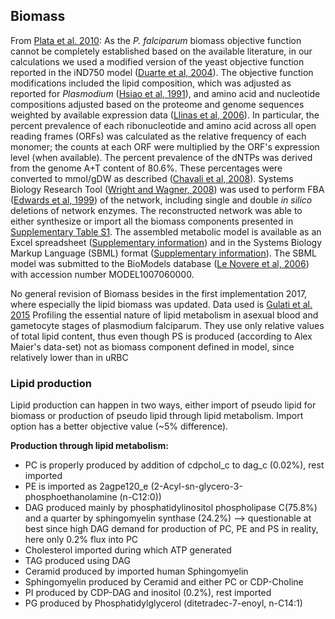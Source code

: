 
## Biomass
From [Plata et al. 2010](https://www.ncbi.nlm.nih.gov/pmc/articles/PMC2964117):
As the _P. falciparum_ biomass objective function cannot be completely established based on the available literature, in our calculations we used a modified version of the yeast objective function reported in the iND750 model ([Duarte et al, 2004](https://www.ncbi.nlm.nih.gov/pmc/articles/PMC2964117/#b30)). The objective function modifications included the lipid composition, which was adjusted as reported for _Plasmodium_ ([Hsiao et al, 1991](https://www.ncbi.nlm.nih.gov/pmc/articles/PMC2964117/#b49)), and amino acid and nucleotide compositions adjusted based on the proteome and genome sequences weighted by available expression data ([Llinas et al, 2006](https://www.ncbi.nlm.nih.gov/pmc/articles/PMC2964117/#b79)). In particular, the percent prevalence of each ribonucleotide and amino acid across all open reading frames (ORFs) was calculated as the relative frequency of each monomer; the counts at each ORF were multiplied by the ORF's expression level (when available). The percent prevalence of the dNTPs was derived from the genome A+T content of 80.6%. These percentages were converted to mmol/gDW as described ([Chavali et al, 2008](https://www.ncbi.nlm.nih.gov/pmc/articles/PMC2964117/#b15)). Systems Biology Research Tool ([Wright and Wagner, 2008](https://www.ncbi.nlm.nih.gov/pmc/articles/PMC2964117/#b136)) was used to perform FBA ([Edwards et al, 1999](https://www.ncbi.nlm.nih.gov/pmc/articles/PMC2964117/#b31)) of the network, including single and double _in silico_ deletions of network enzymes. The reconstructed network was able to either synthesize or import all the biomass components presented in [Supplementary Table S1](https://www.ncbi.nlm.nih.gov/pmc/articles/PMC2964117/#S1). The assembled metabolic model is available as an Excel spreadsheet ([Supplementary information](https://www.ncbi.nlm.nih.gov/pmc/articles/PMC2964117/#S1)) and in the Systems Biology Markup Language (SBML) format ([Supplementary information](https://www.ncbi.nlm.nih.gov/pmc/articles/PMC2964117/#S1)). The SBML model was submitted to the BioModels database ([Le Novere et al, 2006](https://www.ncbi.nlm.nih.gov/pmc/articles/PMC2964117/#b74)) with accession number MODEL1007060000.

No general revision of Biomass besides in the first implementation 2017, where especially the lipid biomass was updated. Data used is [Gulati et al. 2015](https://www.ncbi.nlm.nih.gov/pmc/articles/PMC4567697/) 
Profiling the essential nature of lipid metabolism in asexual blood and gametocyte stages of plasmodium falciparum. They use only relative values of total lipid content, thus even though PS is produced (according to Alex Maier's data-set) not as biomass component defined in model, since relatively lower than in uRBC  

### Lipid production
Lipid production can happen in two ways, either import of pseudo lipid for biomass or production of pseudo lipid through lipid metabolism. Import option has a better objective value (~5% difference).

**Production through lipid metabolism:**
- PC is properly produced by addition of cdpchol_c to dag_c (0.02%), rest imported
- PE is imported as 2agpe120_e (2-Acyl-sn-glycero-3-phosphoethanolamine (n-C12:0))
- DAG produced mainly by phosphatidylinositol phospholipase C(75.8%) and a quarter by sphingomyelin synthase (24.2%) 
	--> questionable at best since high DAG demand for production of PC, PE and PS in reality, here only 0.2% flux into PC
- Cholesterol imported during which ATP generated
- TAG produced using DAG
- Ceramid produced by imported human Sphingomyelin
- Sphingomyelin produced by Ceramid and either PC or CDP-Choline
- PI produced by CDP-DAG and inositol (0.2%), rest imported
- PG produced by Phosphatidylglycerol (ditetradec-7-enoyl, n-C14:1)
